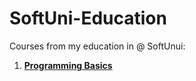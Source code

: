# SoftUni-Education
Courses from my education in @ SoftUnui:
1. [**Programming Basics**](https://github.com/P-Petrov04/SoftUni-Education/tree/main/Programming-Basics%20C%23)
